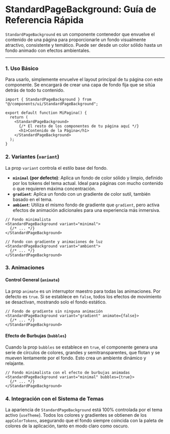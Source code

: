 # StandardPageBackground: Guía de Referencia Rápida

`StandardPageBackground` es un componente contenedor que envuelve el contenido de una página para proporcionarle un fondo visualmente atractivo, consistente y temático. Puede ser desde un color sólido hasta un fondo animado con efectos ambientales.

---

### 1. Uso Básico
Para usarlo, simplemente envuelve el layout principal de tu página con este componente. Se encargará de crear una capa de fondo fija que se sitúa detrás de todo tu contenido.

```tsx
import { StandardPageBackground } from "@/components/ui/StandardPageBackground";

export default function MiPagina() {
  return (
    <StandardPageBackground>
      {/* El resto de los componentes de tu página aquí */}
      <h1>Contenido de la Página</h1>
    </StandardPageBackground>
  );
}
```

### 2. Variantes (`variant`)
La prop `variant` controla el estilo base del fondo.

-   **`minimal` (por defecto)**: Aplica un fondo de color sólido y limpio, definido por los tokens del tema actual. Ideal para páginas con mucho contenido o que requieren máxima concentración.
-   **`gradient`**: Aplica un fondo con un gradiente de color sutil, también basado en el tema.
-   **`ambient`**: Utiliza el mismo fondo de gradiente que `gradient`, pero activa efectos de animación adicionales para una experiencia más inmersiva.

```tsx
// Fondo minimalista
<StandardPageBackground variant="minimal">
  {/* ... */}
</StandardPageBackground>

// Fondo con gradiente y animaciones de luz
<StandardPageBackground variant="ambient">
  {/* ... */}
</StandardPageBackground>
```

### 3. Animaciones

#### Control General (`animate`)
La prop `animate` es un interruptor maestro para todas las animaciones. Por defecto es `true`. Si se establece en `false`, todos los efectos de movimiento se desactivan, mostrando solo el fondo estático.

```tsx
// Fondo de gradiente sin ninguna animación
<StandardPageBackground variant="gradient" animate={false}>
  {/* ... */}
</StandardPageBackground>
```

#### Efecto de Burbujas (`bubbles`)
Cuando la prop `bubbles` se establece en `true`, el componente genera una serie de círculos de colores, grandes y semitransparentes, que flotan y se mueven lentamente por el fondo. Esto crea un ambiente dinámico y relajante.

```tsx
// Fondo minimalista con el efecto de burbujas animadas
<StandardPageBackground variant="minimal" bubbles={true}>
  {/* ... */}
</StandardPageBackground>
```

### 4. Integración con el Sistema de Temas
La apariencia de `StandardPageBackground` está 100% controlada por el tema activo (`useTheme`). Todos los colores y gradientes se obtienen de los `appColorTokens`, asegurando que el fondo siempre coincida con la paleta de colores de la aplicación, tanto en modo claro como oscuro.
